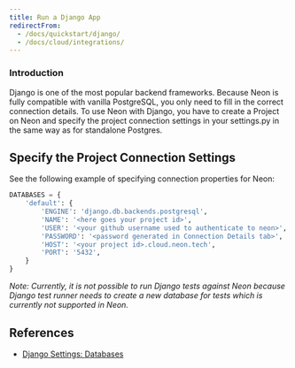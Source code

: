 ```yaml
---
title: Run a Django App
redirectFrom:
  - /docs/quickstart/django/
  - /docs/cloud/integrations/
---
```


### Introduction

Django is one of the most popular backend frameworks. Because Neon is fully compatible with vanilla PostgreSQL, you only need to fill in the correct connection details. To use Neon with Django, you have to create a Project on Neon and specify the project connection settings in your settings.py in the same way as for standalone Postgres.

## Specify the Project Connection Settings

See the following example of specifying connection properties for Neon:

```python
DATABASES = {
    'default': {
        'ENGINE': 'django.db.backends.postgresql',
        'NAME': '<here goes your project id>',
        'USER': '<your github username used to authenticate to neon>',
        'PASSWORD': '<password generated in Connection Details tab>',
        'HOST': '<your project id>.cloud.neon.tech',
        'PORT': '5432',
    }
}
```

_Note: Currently, it is not possible to run Django tests against Neon because Django test runner needs to create a new database for tests which is currently not supported in Neon._

## References

- [Django Settings: Databases](https://docs.djangoproject.com/en/4.0/ref/settings/#databases)
